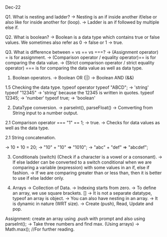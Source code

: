 Dec-22

Q1. What is nesting and ladder?
-> Nesting is an if inside another if/else or also like for inside another for (loop).
-> Ladder is an if followed by multiple else if.

Q2. What is boolean?
-> Boolean is a data type which contains true or false values. We sometimes also refer as 0 -> false or 1 -> true.

Q3. What is difference between = vs == vs ===?
-> (Assignment operator) = is for assignment.
-> (Comparison operator / equality operator)== is for comparing the data value.
-> (Strict comparison operator / strict equality operator) === is for comparing the data value as well as data type.

1. Boolean operators.
-> Boolean OR (||)
-> Boolean AND (&&)

1.5 Checking the data type.
typeof operator
typeof "ABCD"; -> 'string'
typeof "12345" -> 'string' because the 12345 is written in quotes.
typeof 12345; -> 'number'
typeof true; -> 'boolean'

2. DataType conversion.
-> parseInt(), parseFloat() -> Comverting from String input to a number output.

2.1 Comparison operator ===
"1" == 1; -> true.
-> Checks for data values as well as the data type.

2.1 String concatenation.

-> 10 + 10 = 20;
-> "10" + "10" => "1010";
-> "abc" + "def" => "abcdef";

3. Conditionals (switch)
(Check if a character is a vowel or a consonant).
-> If else ladder can be converted to a switch conditional when we are comparing a variable (expression) with some values in an if, else if fashion.
-> If we are comparing greater than or less than, then it is better to use if else ladder only.


4. Arrays
-> Collection of Data.
-> Indexing starts from zero.
-> To define an array, we use square brackets. []
-> It is not a separate datatype, typeof an array is object.
-> You can also have nesting in an array.
-> It is dynamic in nature (WRT size).
-> Create (push), Read, Update and pop.

Assignment:
create an array using .push with prompt and also using parseInt();
-> Take three numbers and find max. (Using arrays)
-> Math.max(); //For further reading.